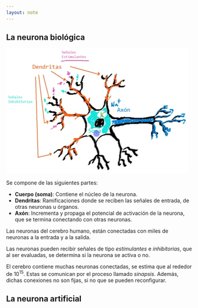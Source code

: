 ```yaml
---
layout: note
---
```


## La neurona biológica
![neurona biológica](../../../img/neuronaBiologica.png)

Se compone de las siguientes partes:
* **Cuerpo (soma)**: Contiene el núcleo de la neurona.
* **Dendritas**: Ramificaciones donde se reciben las señales de entrada, de otras neuronas u órganos.
* **Axón**: Incrementa y propaga el potencial de activación de la neurona, que se termina conectando con otras neuronas.

Las neuronas del cerebro humano, están conectadas con miles de neuronas a la entrada y a la salida.

Las neuronas pueden recibir señales de tipo *estimulantes* e *inhibitorias*, que al ser evaluadas, se determina si la neurona se activa o no.

El cerebro contiene muchas neuronas conectadas, se estima que al rededor de $10^{15}$. Estas se comunican por el proceso llamado *sinapsis*. Además, dichas conexiones no son fijas, si no que se pueden reconfigurar.

## La neurona artificial
